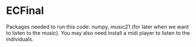 # ECFinal
Packages needed to run this code:
numpy, music21 (for later when we want to listen to the music).
You may also need install a midi player to listen to the individuals.
